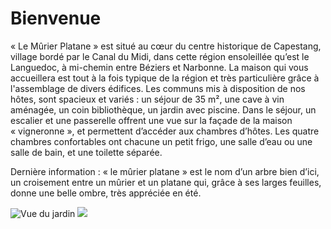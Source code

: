 # Bienvenue

« Le Mûrier Platane » est situé au cœur du centre historique de Capestang, 
village bordé par le Canal du Midi, dans cette région ensoleillée qu’est le 
Languedoc, à mi-chemin entre Béziers et Narbonne. La maison qui vous accueillera 
est tout à la fois typique de la région et très particulière grâce à l'assemblage 
de divers édifices. Les communs mis à disposition de nos hôtes, sont spacieux et 
variés : un séjour de 35 m², une cave à vin aménagée, un coin bibliothèque, un 
jardin avec piscine. Dans le séjour, un escalier et une passerelle offrent une 
vue sur la façade de la maison « vigneronne », et permettent d’accéder aux 
chambres d’hôtes. Les quatre chambres confortables ont chacune un petit frigo, 
une salle d’eau ou une salle de bain, et une toilette séparée. 

Dernière information : « le mûrier platane » est le nom d’un arbre bien d’ici, 
un croisement entre un mûrier et un platane qui, grâce à ses larges feuilles, 
donne une belle ombre, très appréciée en été.

![Vue du jardin](/images/accueil.jpg)
![](/images/accueil-detail.jpg)